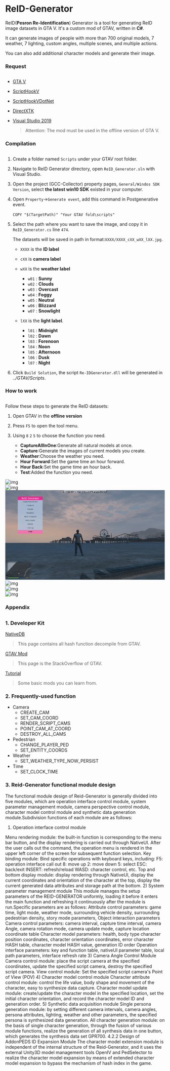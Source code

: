 # ReID-Generator #

ReID(**Pesron Re-Identification**) Generator is a tool for generating ReID image datasets in GTA V. It's a custom mod of GTAV, written in **C#**.

It can generate images of people with more than 700 original models, 7 weather, 7 lighting, custom angles, multiple scenes, and multiple actions.

You can also add additional character models and generate their image.

### Request ###

##  ##

- [GTA V](https://grandtheftauto.net/gta5)
- [ScriptHookV](http://www.dev-c.com/gtav/scripthookv/)
- [ScriptHookVDotNet](https://github.com/crosire/scripthookvdotnet/releases)
- [DirectXTK](https://github.com/Microsoft/DirectXTK)
- [Visual Studio 2019](https://visualstudio.microsoft.com/zh-hans/vs/)

	> Attention: The mod must be used in the offline version of GTA V.

### Compilation ###

##  ##

1. Create a folder named `Scripts` under your GTAV root folder.


2. Navigate to ReID Generator directory, open `ReID_Generator.sln` with Visual Studio.


3. Open the project (GCC-Collector) property pages, `General/Windos SDK Version`, select **the latest win10 SDK** existed in your computer.


4. Open `Property`->`Generate event`, add this command in Postgenerative event.

 	`COPY "$(TargetPath)" "Your GTAV fold\scripts"`


5. Select the path where you want to save the image, and copy it in `ReID_Generator.cs` line `474`.

	The datasets will be saved in path in format:`XXXX/XXXX_cXX_wXX_lXX.jpg`.


	-  `XXXX` is the **ID label**


	-  `cXX` is **camera label**


	-  `wXX` is the **weather label**
		- `w01` : **Sunny**
		- `w02` : **Clouds**
		- `w03` : **Overcast**
		- `w04` : **Foggy**
		- `w05` : **Neutral**
		- `w06` : **Blizzard**
		- `w07` : **Snowlight**


	-  `lXX` is the **light label**.
		- `l01` : **Midnight**
		- `l02` : **Dawn**
		- `l03` : **Forenoon**
		- `l04` : **Noon**
		- `l05` : **Afternoon**
		- `l06` : **Dusk**
		- `l07` : **Night**


5. Click `Build Solution`, the script `Re-IDGenerator.dll` will be generated in *../GTAV/Scripts*.

### How to work ###

##  ##

Follow these steps to generate the ReID datasets:

1. Open GTAV in the **offline version**


2. Press `F5` to open the tool menu.


3. Using `8` `2` `5` to choose the function you need.
	* **CaptureAllInOne**:Generate all natural models at once.
	* **Capture**:Generate the images of current models you create.
	* **Weather**:Choose the weather you need.
	* **Hour Forward**:Set the game time an hour forward.
	* **Hour Back**:Set the game time an hour back.
	* **Test**:Added the function you need.

![img](https://github.com/YGJsGitHub/ReID-Generator/blob/master/images/1.gif)  
![img](https://github.com/YGJsGitHub/ReID-Generator/blob/master/images/2.gif)  
![img](https://github.com/YGJsGitHub/ReID-Generator/blob/master/images/3.gif)  
![img](https://github.com/YGJsGitHub/ReID-Generator/blob/master/images/4.gif)  
![img](https://github.com/YGJsGitHub/ReID-Generator/blob/master/images/5.gif)  
![img](https://github.com/YGJsGitHub/ReID-Generator/blob/master/images/6.gif)  

### Appendix ##

##  ##

### 1. Developer Kit ###

[NativeDB](http://dev-c.com/nativedb/)
> This page contains all hash function decompile from GTAV. 

[GTAV Mod](https://www.gta5-mods.com/)
> This page is the StackOverflow of GTAV.

[Tutorial](https://github.com/libertylocked/GTAVMods)
> Some basic mods you can learn from.

### 2. Frequently-used function ###

- Camera
	- CREATE_CAM
	- SET_CAM_COORD
	- RENDER_SCRIPT_CAMS
	- POINT_CAM_AT_COORD
	- DESTROY_ALL_CAMS
- Pedestrian
	- CHANGE_PLAYER_PED
	- SET_ENTITY_COORDS
- Weather
	- SET_WEATHER_TYPE_NOW_PERSIST
- Time
	- SET_CLOCK_TIME
	
### 3. Reid-Generator functional module design ###
The functional module design of Reid-Generator is generally divided into five modules, which are operation interface control module, system parameter management module, camera perspective control module, character model control module and synthetic data generation module.Subdivision functions of each module are as follows:

1) Operation interface control module

Menu rendering module: the built-in function is corresponding to the menu bar button, and the display rendering is carried out through NativeUI. After the user calls out the command, the operation menu is rendered in the upper left corner of the screen for subsequent function selection.
Key binding module: Bind specific operations with keyboard keys, including: F5: operation interface call out 8: move up 2: move down 5: select ESC: back/exit INSERT: refresh/reload WASD: character control, etc.
Top and bottom display module: display rendering through NativeUI, display the current coordinates and orientation of the character at the top, display the current generated data attributes and storage path at the bottom.
2) System parameter management module
This module manages the setup parameters of the REID-GENERATOR uniformly, loading it before it enters the main function and refreshing it continuously after the module is run.Specific parameters are as follows:
Attribute control parameters: game time, light mode, weather mode, surrounding vehicle density, surrounding pedestrian density, story mode parameters, Object interaction parameters
Camera control parameters: camera interval, capture time interval, camera Angle, camera rotation mode, camera update mode, capture location coordinate table
Character model parameters: health, body type character position coordinates, character orientation coordinates, error character HASH table, character model HASH value, generation ID order
Operation interface parameters: key and function table, nativeUI parameter table, local path parameters, interface refresh rate
3) Camera Angle Control Module
Camera control module: place the script camera at the specified coordinates, update the specified script camera, destroy the specified script camera.
View control module: Set the specified script camera's Point of View (POV)
4) Character model control module
Character attribute control module: control the life value, body shape and movement of the character, easy to synthesize data capture.
Character model update module: create/update the character model in the specified location, set the initial character orientation, and record the character model ID and generation order.
5) Synthetic data acquisition module
Single persona generation module: by setting different camera intervals, camera angles, persona attributes, lighting, weather and other parameters, the specified persona is synthesized data generation.
All character generation module: on the basis of single character generation, through the fusion of various module functions, realize the generation of all synthesis data in one button, which generates the synthesis data set GPR700.
4.2.2 Design of AddonPEDS ID Expansion Module
The character model extension module is independent of the internal structure of the Reid-Generator, and it uses the external Unity3D model management tools OpenIV and PedSelector to realize the character model expansion by means of extended character model expansion to bypass the mechanism of hash index in the game.

